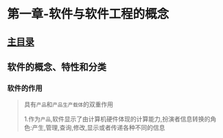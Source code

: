 # 第一章-软件与软件工程的概念

## [主目录](软件工程.md)

##   软件的概念、特性和分类

### 软件的作用

> 具有`产品`和`产品生产载体`的双重作用
>
> 1.作为`产品`,软件显示了由计算机硬件体现的计算能力,扮演者信息转换的角色:产生,管理,查询,修改,显示或者传递各种不同的信息

